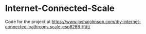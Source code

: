# Internet-Connected-Scale

Code for the project at https://www.joshajohnson.com/diy-internet-connected-bathroom-scale-esp8266-ifttt/
